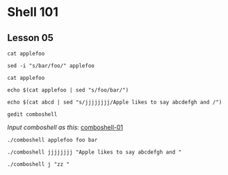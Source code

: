 # Shell 101
## Lesson 05

`cat applefoo`

`sed -i "s/bar/foo/" applefoo`

`cat applefoo`

`echo $(cat applefoo | sed "s/foo/bar/")`

`echo $(cat abcd | sed "s/jjjjjjjj/Apple likes to say abcdefgh and /")`

`gedit comboshell`

*Input comboshell as this:* [comboshell-01](https://github.com/inkVerb/pinker/blob/master/101-shell/comboshell-01)

`./comboshell applefoo foo bar`

`./comboshell jjjjjjjj "Apple likes to say abcdefgh and "`



`./comboshell j "zz "`
